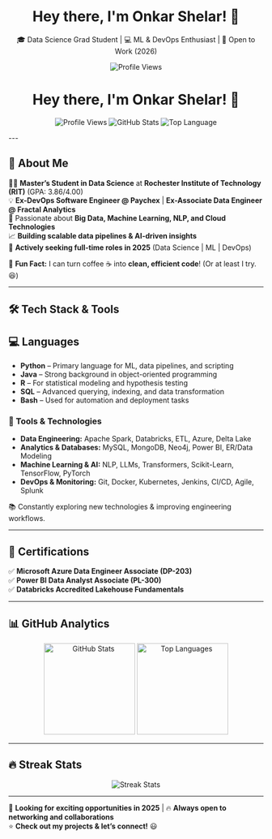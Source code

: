 <!--
**Onkar2102/Onkar2102** is a ✨ _special_ ✨ repository because its `README.md` (this file) appears on your GitHub profile.

Here are some ideas to get you started:

- 🔭 I’m currently working on ...
- 🌱 I’m currently learning ...
- 👯 I’m looking to collaborate on ...
- 🤔 I’m looking for help with ...
- 💬 Ask me about ...
- 📫 How to reach me: ...
- 😄 Pronouns: ...
- ⚡ Fun fact: ...
-->
<!--
**Onkar2102/Onkar2102** is a ✨ _special_ ✨ repository because its `README.md` (this file) appears on your GitHub profile.
-->

<h1 align="center">Hey there, I'm Onkar Shelar! 👋</h1>

<p align="center">
  🎓 Data Science Grad Student | 💻 ML & DevOps Enthusiast | 🚀 Open to Work (2026)
</p>

<p align="center">
<!--   <img src="https://img.shields.io/badge/Lives-Rochester%2C%20NY-success" alt="Lives in Rochester" /> -->
  <img src="https://komarev.com/ghpvc/?username=Onkar2102&color=brightgreen" alt="Profile Views" />
<!--   <img src="https://img.shields.io/github/followers/Onkar2102?label=Followers&style=social" alt="GitHub Followers" /> -->
<!--   <img src="https://img.shields.io/github/stars/Onkar2102?label=Stars&style=social" alt="GitHub Stars" /> -->
</p>

<h1 align="center">Hey there, I'm Onkar Shelar! 👋</h1>

<p align="center">
  <!-- Profile Viewers Badge -->
  <img src="https://komarev.com/ghpvc/?username=Onkar2102&color=brightgreen" alt="Profile Views" />
  <!-- GitHub Stats Badge (small) -->
  <img src="https://img.shields.io/github/stats/Onkar2102?style=flat-square&logo=github&label=GitHub%20Stats" alt="GitHub Stats" />
  <!-- Most Used Languages Badge (small) -->
  <img src="https://img.shields.io/github/languages/top/Onkar2102/Onkar2102?style=flat-square&logo=python&label=Top%20Language" alt="Top Language" />
</p>
---

## 🚀 About Me  

👨‍🎓 **Master’s Student in Data Science** at **Rochester Institute of Technology (RIT)** (GPA: 3.86/4.00)  
💡 **Ex-DevOps Software Engineer @ Paychex** | **Ex-Associate Data Engineer @ Fractal Analytics**  
🧠 Passionate about **Big Data, Machine Learning, NLP, and Cloud Technologies**  
📈 **Building scalable data pipelines & AI-driven insights**  
🎯 **Actively seeking full-time roles in 2025** (Data Science | ML | DevOps)  

💬 **Fun Fact:** I can turn coffee ☕ into **clean, efficient code**! (Or at least I try. 😆)  

---

## 🛠 Tech Stack & Tools  

## 💻 Languages

- **Python** – Primary language for ML, data pipelines, and scripting  
- **Java** – Strong background in object-oriented programming  
- **R** – For statistical modeling and hypothesis testing  
- **SQL** – Advanced querying, indexing, and data transformation  
- **Bash** – Used for automation and deployment tasks

### 🔧 Tools & Technologies
- **Data Engineering:** Apache Spark, Databricks, ETL, Azure, Delta Lake  
- **Analytics & Databases:** MySQL, MongoDB, Neo4j, Power BI, ER/Data Modeling  
- **Machine Learning & AI:** NLP, LLMs, Transformers, Scikit-Learn, TensorFlow, PyTorch  
- **DevOps & Monitoring:** Git, Docker, Kubernetes, Jenkins, CI/CD, Agile, Splunk  

📚 Constantly exploring new technologies & improving engineering workflows.

---

## 📜 Certifications  

✅ **Microsoft Azure Data Engineer Associate (DP-203)**  
✅ **Power BI Data Analyst Associate (PL-300)**  
✅ **Databricks Accredited Lakehouse Fundamentals**  

---

## 📊 GitHub Analytics

<p align="center">
  <img src="https://github-readme-stats.vercel.app/api?username=Onkar2102&show_icons=true&theme=algolia&count_private=true" height="180em" alt="GitHub Stats" />
  <img src="https://github-readme-stats.vercel.app/api/top-langs/?username=Onkar2102&layout=compact&langs_count=8&theme=algolia" height="180em" alt="Top Languages" />
</p>

---

## 🔥 Streak Stats

<p align="center">
  <img src="https://github-readme-streak-stats.herokuapp.com/?user=Onkar2102&theme=algolia" alt="Streak Stats" />
</p>

---

🚀 **Looking for exciting opportunities in 2025** | 🔥 **Always open to networking and collaborations**  
⭐ **Check out my projects & let’s connect!** 😃
